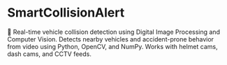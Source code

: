 # SmartCollisionAlert
🚗 Real-time vehicle collision detection using Digital Image Processing and Computer Vision. Detects nearby vehicles and accident-prone behavior from video using Python, OpenCV, and NumPy. Works with helmet cams, dash cams, and CCTV feeds.

